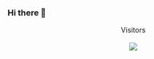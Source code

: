 ### Hi there 👋

<p align="center"> 
 Visitors<br><br>
  <img src="https://profile-counter.glitch.me/bushra-18aug/count.svg" />
</p>
